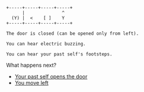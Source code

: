 
```

+-----+-----+-----+-----+
      |              ^
  (Y) |  <    [ ]    Y
+-----+-----+-----+-----+
```

```
The door is closed (can be opened only from left).

You can hear electric buzzing.

You can hear your past self's footsteps.
```


What happens next?

- [Your past self opens the door](./LASER-F-D_LXP0F3.md)
- [You move left](./LASER-F-DXLXP0F2.md)

